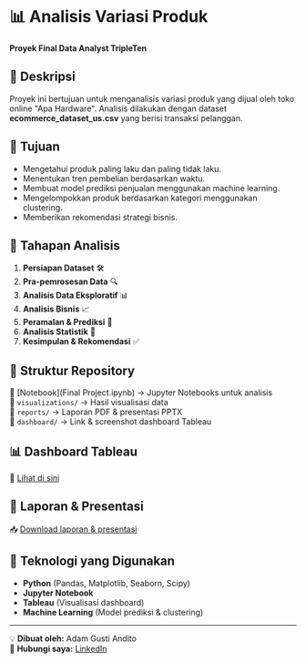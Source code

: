 # 📊 Analisis Variasi Produk
**Proyek Final Data Analyst TripleTen**

## 📌 Deskripsi
Proyek ini bertujuan untuk menganalisis variasi produk yang dijual oleh toko online "Apa Hardware". Analisis dilakukan dengan dataset **ecommerce_dataset_us.csv** yang berisi transaksi pelanggan.

## 🎯 Tujuan
- Mengetahui produk paling laku dan paling tidak laku.
- Menentukan tren pembelian berdasarkan waktu.
- Membuat model prediksi penjualan menggunakan machine learning.
- Mengelompokkan produk berdasarkan kategori menggunakan clustering.
- Memberikan rekomendasi strategi bisnis.

## 🔄 Tahapan Analisis
1. **Persiapan Dataset** 🛠️
2. **Pra-pemrosesan Data** 🔍
3. **Analisis Data Eksploratif** 📊
4. **Analisis Bisnis** 📈
5. **Peramalan & Prediksi** 🔮
6. **Analisis Statistik** 📑
7. **Kesimpulan & Rekomendasi** ✅

## 📂 Struktur Repository
📁 [Notebook](Final Project.ipynb) → Jupyter Notebooks untuk analisis  
📁 `visualizations/` → Hasil visualisasi data  
📁 `reports/` → Laporan PDF & presentasi PPTX  
📁 `dashboard/` → Link & screenshot dashboard Tableau  

## 📊 Dashboard Tableau
🔗 [Lihat di sini](https://public.tableau.com/views/ProductSalesDashboard_17101507392360/Dashboard1)

## 📄 Laporan & Presentasi
📥 [Download laporan & presentasi](https://drive.google.com/drive/folders/1s74ntXyfrJLEda0wx5upcUZwF3QEfC8x?usp=sharing)

## 📌 Teknologi yang Digunakan
- **Python** (Pandas, Matplotlib, Seaborn, Scipy)
- **Jupyter Notebook**
- **Tableau** (Visualisasi dashboard)
- **Machine Learning** (Model prediksi & clustering)

---
💡 **Dibuat oleh:** Adam Gusti Andito  
📧 **Hubungi saya:** [LinkedIn](https://www.linkedin.com/in/adam-gusti-andito-1b04721b0/)
